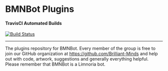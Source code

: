 BMNBot Plugins
==============
#### TravisCI Automated Builds

[![Build Status](https://travis-ci.org/Brilliant-Minds/Limnoria-Plugins.png?branch=master)](https://travis-ci.org/Brilliant-Minds/Limnoria-Plugins)
***
The plugins repository for BMNBot. 
Every member of the group is free to join our GitHub organization at https://github.com/Brilliant-Minds and help out with code, artwork, suggestions and generally everything helpful.
Please remember that BMNBot is a Limnoria bot.
